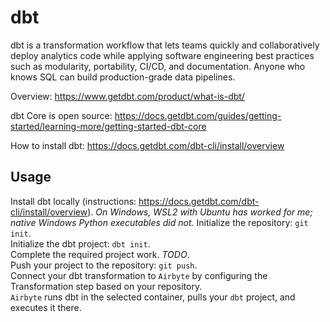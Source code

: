 # dbt

dbt is a transformation workflow that lets teams quickly and collaboratively deploy analytics code while applying software engineering best practices such as modularity, portability, CI/CD, and documentation. Anyone who knows SQL can build production-grade data pipelines.

Overview: https://www.getdbt.com/product/what-is-dbt/

dbt Core is open source: https://docs.getdbt.com/guides/getting-started/learning-more/getting-started-dbt-core

How to install dbt: https://docs.getdbt.com/dbt-cli/install/overview

## Usage
Install dbt locally (instructions: https://docs.getdbt.com/dbt-cli/install/overview). *On Windows, WSL2 with Ubuntu has worked for me; native Windows Python executables did not.*
Initialize the repository: `git init`.  
Initialize the dbt project: `dbt init`.  
Complete the required project work. *TODO*.  
Push your project to the repository: `git push`.  
Connect your dbt transformation to `Airbyte` by configuring the Transformation step based on your repository.  
`Airbyte` runs dbt in the selected container, pulls your `dbt` project, and executes it there.  
